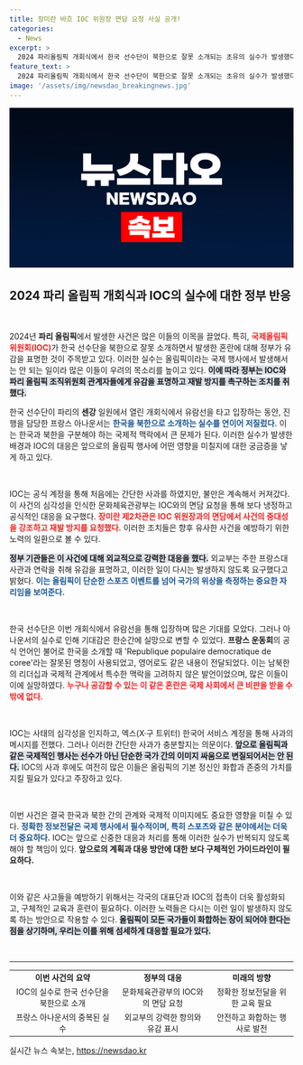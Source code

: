 ```yaml
---
title: 장미란 바흐 IOC 위원장 면담 요청 사실 공개!
categories:
  - News
excerpt: >
  2024 파리올림픽 개회식에서 한국 선수단이 북한으로 잘못 소개되는 초유의 실수가 발생했다. 문화체육관광부는 IOC에 재발 방지를 요구하고, 강력한 항의를 공식적으로 전달하며, 여론의 분노가 확산되고 있다.
feature_text: >
  2024 파리올림픽 개회식에서 한국 선수단이 북한으로 잘못 소개되는 초유의 실수가 발생했다. 문화체육관광부는 IOC에 재발 방지를 요구하고, 강력한 항의를 공식적으로 전달하며, 여론의 분노가 확산되고 있다.
image: '/assets/img/newsdao_breakingnews.jpg'
---
```


<p><img src="/assets/img/newsdao_breakingnews.jpg" alt="firstkoreanews 속보" /></p>

<h2 data-ke-size="size26">2024 파리 올림픽 개회식과 IOC의 실수에 대한 정부 반응</h2>

<p data-ke-size="size16">&nbsp;</p>

<p>2024년 <b>파리 올림픽</b>에서 발생한 사건은 많은 이들의 이목을 끌었다. 특히, <b><span style="color: #ee2323;">국제올림픽위원회(IOC)</span></b>가 한국 선수단을 북한으로 잘못 소개하면서 발생한 혼란에 대해 정부가 유감을 표명한 것이 주목받고 있다. 이러한 실수는 올림픽이라는 국제 행사에서 발생해서는 안 되는 일이라 많은 이들이 우려의 목소리를 높이고 있다. <b><span style="background-color: #21538527;">이에 따라 정부는 IOC와 파리 올림픽 조직위원회 관계자들에게 유감을 표명하고 재발 방지를 촉구하는 조치를 취했다.</span></b></p>

<p>한국 선수단이 파리의 <b>센강</b> 일원에서 열린 개회식에서 유람선을 타고 입장하는 동안, 진행을 담당한 프랑스 아나운서는 <b><span style="color: #1a5490;">한국을 북한으로 소개하는 실수를 연이어 저질렀다.</span></b> 이는 한국과 북한을 구분해야 하는 국제적 맥락에서 큰 문제가 된다. 이러한 실수가 발생한 배경과 IOC의 대응은 앞으로의 올림픽 행사에 어떤 영향을 미칠지에 대한 궁금증을 낳게 하고 있다.</p>

<p data-ke-size="size16">&nbsp;</p>

<p>IOC는 공식 계정을 통해 처음에는 간단한 사과를 하였지만, 불만은 계속해서 커져갔다. 이 사건의 심각성을 인식한 문화체육관광부는 IOC와의 면담 요청을 통해 보다 냉정하고 공식적인 대응을 요구했다. <b><span style="color: #ee2323;">장미란 제2차관은 IOC 위원장과의 면담에서 사건의 중대성을 강조하고 재발 방지를 요청했다.</span></b> 이러한 조치들은 향후 유사한 사건을 예방하기 위한 노력의 일환으로 볼 수 있다.</p>

<p><b><span style="background-color: #21538527;">정부 기관들은 이 사건에 대해 외교적으로 강력한 대응을 했다.</span></b> 외교부는 주한 프랑스대사관과 연락을 취해 유감을 표명하고, 이러한 일이 다시는 발생하지 않도록 요구했다고 밝혔다. <b><span style="color: #1a5490;">이는 올림픽이 단순한 스포츠 이벤트를 넘어 국가의 위상을 측정하는 중요한 자리임을 보여준다.</span></b></p>

<p data-ke-size="size16">&nbsp;</p>

<p>한국 선수단은 이번 개회식에서 유람선을 통해 입장하며 많은 기대를 모았다. 그러나 아나운서의 실수로 인해 기대감은 한순간에 실망으로 변할 수 있었다. <b>프랑스 운동회</b>의 공식 언어인 불어로 한국을 소개할 때 'Republique populaire democratique de coree'라는 잘못된 명칭이 사용되었고, 영어로도 같은 내용이 전달되었다. 이는 남북한의 리더십과 국제적 관계에서 특수한 맥락을 고려하지 않은 발언이었으며, 많은 이들이 이에 실망하였다. <b><span style="color: #ee2323;">누구나 공감할 수 있는 이 같은 혼란은 국제 사회에서 큰 비판을 받을 수밖에 없다.</span></b></p>

<p data-ke-size="size16">&nbsp;</p>

<p>IOC는 사태의 심각성을 인지하고, 엑스(X·구 트위터) 한국어 서비스 계정을 통해 사과의 메시지를 전했다. 그러나 이러한 간단한 사과가 충분할지는 의문이다. <b><span style="background-color: #21538527;">앞으로 올림픽과 같은 국제적인 행사는 선수가 아닌 단순한 국가 간의 이미지 싸움으로 변질되어서는 안 된다.</span></b> IOC의 사과 후에도 여전히 많은 이들은 올림픽의 기본 정신인 화합과 존중의 가치를 지킬 필요가 있다고 주장하고 있다.</p>

<p data-ke-size="size16">&nbsp;</p>

<p>이번 사건은 결국 한국과 북한 간의 관계와 국제적 이미지에도 중요한 영향을 미칠 수 있다. <b><span style="color: #1a5490;">정확한 정보전달은 국제 행사에서 필수적이며, 특히 스포츠와 같은 분야에서는 더욱 더 중요하다.</span></b> IOC는 앞으로 신중한 대응과 처리를 통해 이러한 실수가 반복되지 않도록 해야 할 책임이 있다. <b>앞으로의 계획과 대응 방안에 대한 보다 구체적인 가이드라인이 필요하다.</b></p>

<p data-ke-size="size16">&nbsp;</p>

<p>이와 같은 사고들을 예방하기 위해서는 각국의 대표단과 IOC의 접촉이 더욱 활성화되고, 구체적인 교육과 훈련이 필요하다. 이러한 노력들은 다시는 이런 일이 발생하지 않도록 하는 방안으로 작용할 수 있다. <b><span style="background-color: #21538527;">올림픽이 모든 국가들이 화합하는 장이 되어야 한다는 점을 상기하며, 우리는 이를 위해 섬세하게 대응할 필요가 있다.</span></b></p>

<p data-ke-size="size16">&nbsp;</p> 

<hr>

<table style="width: 100%; border-collapse: collapse;">
<tr>
<td style="text-align: center; height: 17px;"><b>이번 사건의 요약</b></td>
<td style="text-align: center; height: 17px;"><b>정부의 대응</b></td>
<td style="text-align: center; height: 17px;"><b>미래의 방향</b></td>
</tr>
<tr>
<td style="text-align: center; height: 17px;">IOC의 실수로 한국 선수단을 북한으로 소개</td>
<td style="text-align: center; height: 17px;">문화체육관광부의 IOC와의 면담 요청</td>
<td style="text-align: center; height: 17px;">정확한 정보전달을 위한 교육 필요</td>
</tr>
<tr>
<td style="text-align: center; height: 17px;">프랑스 아나운서의 중복된 실수</td>
<td style="text-align: center; height: 17px;">외교부의 강력한 항의와 유감 표시</td>
<td style="text-align: center; height: 17px;">안전하고 화합하는 행사로 발전</td>
</tr>
</table>
실시간 뉴스 속보는, <a href="https://newsdao.kr" rel="dofollow">https://newsdao.kr</a>



